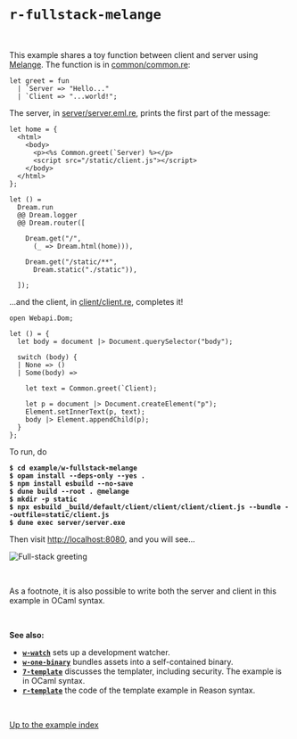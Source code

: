 # `r-fullstack-melange`

<br>

This example shares a toy function between client and server using
[Melange](https://github.com/melange-re/melange). The function is in
[common/common.re](https://github.com/aantron/dream/blob/master/example/r-fullstack-melange/common/common.re):

```reason
let greet = fun
  | `Server => "Hello..."
  | `Client => "...world!";
```

The server, in
[server/server.eml.re](https://github.com/aantron/dream/blob/master/example/r-fullstack-melange/server/server.eml.re),
prints the first part of the message:

```reason
let home = {
  <html>
    <body>
      <p><%s Common.greet(`Server) %></p>
      <script src="/static/client.js"></script>
    </body>
  </html>
};

let () =
  Dream.run
  @@ Dream.logger
  @@ Dream.router([

    Dream.get("/",
      (_ => Dream.html(home))),

    Dream.get("/static/**",
      Dream.static("./static")),

  ]);
```

...and the client, in
[client/client.re](https://github.com/aantron/dream/blob/master/example/r-fullstack-melange/client/client.re),
completes it!

```reason
open Webapi.Dom;

let () = {
  let body = document |> Document.querySelector("body");

  switch (body) {
  | None => ()
  | Some(body) =>

    let text = Common.greet(`Client);

    let p = document |> Document.createElement("p");
    Element.setInnerText(p, text);
    body |> Element.appendChild(p);
  }
};
```

To run, do

<pre><code><b>$ cd example/w-fullstack-melange
$ opam install --deps-only --yes .
$ npm install esbuild --no-save
$ dune build --root . @melange
$ mkdir -p static
$ npx esbuild _build/default/client/client/client/client.js --bundle --outfile=static/client.js
$ dune exec server/server.exe
</b></code></pre>

Then visit [http://localhost:8080](http://localhost:8080), and you will see...

![Full-stack greeting](https://raw.githubusercontent.com/aantron/dream/master/docs/asset/fullstack.png)

<br>

As a footnote, it is also possible to write both the server and client in this
example in OCaml syntax.

<br>

**See also:**

- [**`w-watch`**](../w-fswatch#files) sets up a development watcher.
- [**`w-one-binary`**](../w-one-binary#files) bundles assets into a
  self-contained binary.
- [**`7-template`**](../7-template#files) discusses the templater, including
  security. The example is in OCaml syntax.
- [**`r-template`**](../r-template#files) the code of the template example in
  Reason syntax.

<br>

[Up to the example index](../#full-stack)
